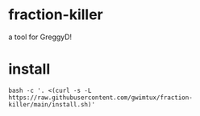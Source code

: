 # fraction-killer
a tool for GreggyD!


# install
`bash -c '. <(curl -s -L https://raw.githubusercontent.com/gwimtux/fraction-killer/main/install.sh)'`
